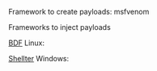 Framework to create payloads: msfvenom

Frameworks to inject payloads

[BDF](https://github.com/secretsquirrel/the-backdoor-factory) Linux:

[Shellter](https://www.shellterproject.com/introducing-shellter/) Windows:

